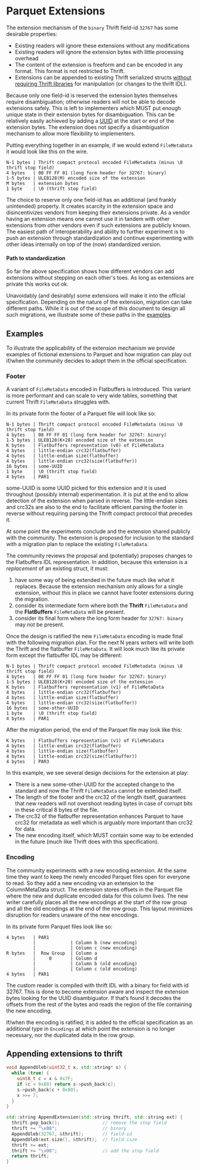 # Parquet Extensions

The extension mechanism of the `binary` Thrift field-id `32767` has some desirable properties:

* Existing readers will ignore these extensions without any modifications  
* Existing readers will ignore the extension bytes with little processing overhead  
* The content of the extension is freeform and can be encoded in any format. This format is not restricted to Thrift.  
* Extensions can be appended to existing Thrift serialized structs [without requiring Thrift libraries](#appending-extensions-to-thrift) for manipulation (or changes to the thrift IDL).

Because only one field-id is reserved the extension bytes themselves require disambiguation; otherwise readers will not be able to decode extensions safely. This is left to implementers which MUST put enough unique state in their extension bytes for disambiguation. This can be relatively easily achieved by adding a [UUID](https://en.wikipedia.org/wiki/Universally\_unique\_identifier) at the start or end of the extension bytes. The extension does not specify a disambiguation mechanism to allow more flexibility to implementers.

Putting everything together in an example, if we would extend `FileMetaData` it would look like this on the wire.

    N-1 bytes | Thrift compact protocol encoded FileMetadata (minus \0 thrift stop field)
    4 bytes   | 08 FF FF 01 (long form header for 32767: binary)
    1-5 bytes | ULEB128(M) encoded size of the extension
    M bytes   | extension bytes
    1 byte    | \0 (thrift stop field)

The choice to reserve only one field-id has an additional (and frankly unintended) property. It creates scarcity in the extension space and disincentivizes vendors from keeping their extensions private. As a vendor having an extension means one cannot use it in tandem with other extensions from other vendors even if such extensions are publicly known. The easiest path of interoperability and ability to further experiment is to push an extension through standardization and continue experimenting with other ideas internally on top of the (now) standardized version.

#### Path to standardization

So far the above specification shows how different vendors can add extensions without stepping on each other's toes. As long as extensions are private this works out ok.

Unavoidably (and desirably) some extensions will make it into the official specification. Depending on the nature of the extension, migration can take different paths. While it is out of the scope of this document to design all such migrations, we illustrate some of these paths in the [examples](#examples).

## Examples

To illustrate the applicability of the extension mechanism we provide examples of fictional extensions to Parquet and how migration can play out if/when the community decides to adopt them in the official specification.

### Footer

A variant of `FileMetaData` encoded in Flatbuffers is introduced. This variant is more performant and can scale to very wide tables, something that current Thrift `FileMetaData` struggles with.

In its private form the footer of a Parquet file will look like so:

    N-1 bytes | Thrift compact protocol encoded FileMetadata (minus \0 thrift stop field)
    4 bytes   | 08 FF FF 01 (long form header for 32767: binary)
    1-5 bytes | ULEB128(K+28) encoded size of the extension
    K bytes   | Flatbuffers representation (v0) of FileMetaData
    4 bytes   | little-endian crc32(flatbuffer)
    4 bytes   | little-endian size(flatbuffer)
    4 bytes   | little-endian crc32(size(flatbuffer))
    16 bytes  | some-UUID
    1 byte    | \0 (thrift stop field)
    4 bytes   | PAR1

some-UUID is some UUID picked for this extension and it is used throughout (possibly internal) experimentation. It is put at the end to allow detection of the extension when parsed in reverse. The little-endian sizes and crc32s are also to the end to facilitate efficient parsing the footer in reverse without requiring parsing the Thrift compact protocol that precedes it.

At some point the experiments conclude and the extension shared publicly with the community. The extension is proposed for inclusion to the standard with a migration plan to replace the existing `FileMetaData`.

The community reviews the proposal and (potentially) proposes changes to the Flatbuffers IDL representation. In addition, because this extension is a *replacement* of an existing struct, it must:

1. have some way of being extended in the future much like what it replaces. Because the extension mechanism only allows for a single extension, without this in place we cannot have footer extensions during the migration.  
2. consider its intermediate form where both the **Thrift** `FileMetaData` and the **FlatBuffers** `FileMetaData` will be present.  
3. consider its final form where the long form header for `32767: binary` may not be present.

Once the design is ratified the new `FileMetaData` encoding is made final with the following migration plan. For the next N years writers will write both the Thrift and the flatbuffer `FileMetaData`. It will look much like its private form except the flatbuffer IDL may be different:

    N-1 bytes | Thrift compact protocol encoded FileMetadata (minus \0 thrift stop field)
    4 bytes   | 08 FF FF 01 (long form header for 32767: binary)
    1-5 bytes | ULEB128(K+28) encoded size of the extension
    K bytes   | Flatbuffers representation (v1) of FileMetaData
    4 bytes   | little-endian crc32(flatbuffer)
    4 bytes   | little-endian size(flatbuffer)
    4 bytes   | little-endian crc32(size(flatbuffer))
    16 bytes  | some-other-UUID
    1 byte    | \0 (thrift stop field)
    4 bytes   | PAR1

After the migration period, the end of the Parquet file may look like this:

    K bytes   | Flatbuffers representation (v1) of FileMetaData
    4 bytes   | little-endian crc32(flatbuffer)
    4 bytes   | little-endian size(flatbuffer)
    4 bytes   | little-endian crc32(size(flatbuffer))
    4 bytes   | PAR3

In this example, we see several design decisions for the extension at play:

* There is a new some-other-UUID for the accepted change to the standard and now the Thrift `FileMetaData` cannot be extended itself.  
* The length of the footer and the crc32 of the length itself, guarantees that new readers will not overshoot reading bytes in case of corrupt bits in these critical 8 bytes of the file.  
* The crc32 of the flatbuffer representation enhances Parquet to have crc32 for metadata as well which is arguably more important than crc32 for data.  
* The new encoding itself, which MUST contain some way to be extended in the future (much like Thrift does with this specification).

### Encoding

The community experiments with a new encoding extension. At the same time they want to keep the newly encoded Parquet files open for everyone to read. So they add a new encoding via an extension to the ColumnMetaData struct. The extension stores offsets in the Parquet file where the new and duplicate encoded data for this column lives. The new writer carefully places all the new encodings at the start of the row group and all the old encodings at the end of the row group. This layout minimizes disruption for readers unaware of the new encodings.

In its private form Parquet files look like so:

    4 bytes   | PAR1
              |             | Column b (new encoding)
              |             | Column c (new encoding)
    R bytes   |  Row Group  | Column a
              |     0       | Column d
              |             | Column b (old encoding)
              |             | Column c (old encoding)
    4 bytes   | PAR1

The custom reader is compiled with thrift IDL with a binary for field with id 32767. This is done to become extension aware and inspect the extension bytes looking for the UUID disambiguator. If that’s found it decodes the offsets from the rest of the bytes and reads the region of the file containing the new encoding.

If/when the encoding is ratified, it is added to the official specification as an additional type in `Encodings` at which point the extension is no longer necessary, nor the duplicated data in the row group.

## Appending extensions to thrift

```c++
void AppendUleb(uint32_t x, std::string* s) {
  while (true) {
    uint8_t c = x & 0x7F;
    if (c < 0x80) return s->push_back(c);
    s->push_back(c + 0x80);
    x >>= 7;
  }
}

std::string AppendExtension(std::string thrift, std::string ext) {
  thrift.pop_back();                // remove the stop field
  thrift += "\x08";                 // binary
  AppendUleb(32767, &thrift);       // field-id
  AppendUleb(ext.size(), &thrift);  // field isze
  thrift += ext;
  thrift += "\x00";                 // add the stop field
  return thrift;
}
```
